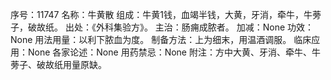 序号：11747
名称：牛黄散
组成：牛黄1钱，血竭半钱，大黄，牙消，牵牛，牛蒡子，破故纸。
出处：《外科集验方》。
主治：肠痈成脓者。
加减：None
功效：None
用法用量：以利下脓血为度。
制备方法：上为细末，用温酒调服。
临床应用：None
各家论述：None
用药禁忌：None
附注：方中大黄、牙消、牵牛、牛蒡子、破故纸用量原缺。
